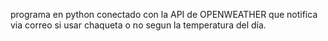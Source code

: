 programa en python conectado con la API de OPENWEATHER que notifica via correo si usar chaqueta o no segun la temperatura del día. 

